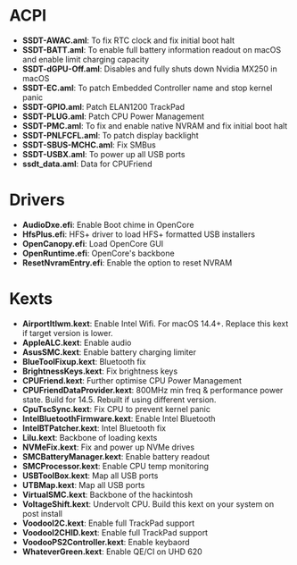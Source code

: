 # ACPI
- **SSDT-AWAC.aml**: To fix RTC clock and fix initial boot halt
- **SSDT-BATT.aml**: To enable full battery information readout on macOS and enable limit charging capacity
- **SSDT-dGPU-Off.aml**: Disables and fully shuts down Nvidia MX250 in macOS
- **SSDT-EC.aml**: To patch Embedded Controller name and stop kernel panic
- **SSDT-GPIO.aml**: Patch ELAN1200 TrackPad
- **SSDT-PLUG.aml**: Patch CPU Power Management
- **SSDT-PMC.aml**: To fix and enable native NVRAM and fix initial boot halt
- **SSDT-PNLFCFL.aml**: To patch display backlight
- **SSDT-SBUS-MCHC.aml**: Fix SMBus
- **SSDT-USBX.aml**: To power up all USB ports
- **ssdt_data.aml**: Data for CPUFriend

# Drivers
- **AudioDxe.efi**: Enable Boot chime in OpenCore
- **HfsPlus.efi**: HFS+ driver to load HFS+ formatted USB installers
- **OpenCanopy.efi**: Load OpenCore GUI
- **OpenRuntime.efi**: OpenCore's backbone
- **ResetNvramEntry.efi**: Enable the option to reset NVRAM

# Kexts
- **AirportItlwm.kext**: Enable Intel Wifi. For macOS 14.4+. Replace this kext if target version is lower.
- **AppleALC.kext**: Enable audio
- **AsusSMC.kext**: Enable battery charging limiter
- **BlueToolFixup.kext**: Bluetooth fix
- **BrightnessKeys.kext**: Fix brightness keys
- **CPUFriend.kext**: Further optimise CPU Power Management
- **CPUFriendDataProvider.kext**: 800MHz min freq & performance power state. Build for 14.5. Rebuilt if using different version.
- **CpuTscSync.kext**: Fix CPU to prevent kernel panic
- **IntelBluetoothFirmware.kext**: Enable Intel Bluetooth
- **IntelBTPatcher.kext**: Intel Bluetooth fix
- **Lilu.kext**: Backbone of loading kexts
- **NVMeFix.kext**: Fix and power up NVMe drives
- **SMCBatteryManager.kext**: Enable battery readout
- **SMCProcessor.kext**: Enable CPU temp monitoring
- **USBToolBox.kext**: Map all USB ports
- **UTBMap.kext**: Map all USB ports
- **VirtualSMC.kext**: Backbone of the hackintosh
- **VoltageShift.kext**: Undervolt CPU. Build this kext on your system on post install
- **VoodooI2C.kext**: Enable full TrackPad support
- **VoodooI2CHID.kext**: Enable full TrackPad support
- **VoodooPS2Controller.kext**: Enable keybaord
- **WhateverGreen.kext**: Enable QE/CI on UHD 620
